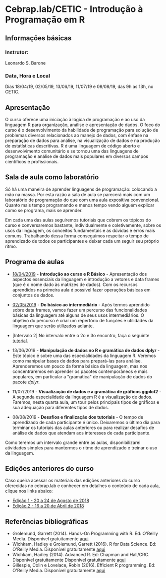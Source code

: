 #  Cebrap.lab/CETIC - Introdução à Programação em R

## Informações básicas

### Instrutor:

Leonardo S. Barone

### Data, Hora e Local

Dias 18/04/19, 02/05/19, 13/06/19, 11/07/19 e 08/08/19, das 9h as 13h, no CETIC.

## Apresentação

O curso oferece uma iniciação à lógica de programação e ao uso da linguagem R para organização, análise e apresentação de dados. O foco do curso é o desenvolvimento da habilidade de programação para solução de problemas diversos relacionados ao manejo de dados, com ênfase na preparação de dados para análise, na visualização de dados e na produção de estatísticas descritivas. R é uma linguagem de código aberto e desenvolvimento comunitário e se tornou uma das linguagens de programação e análise de dados mais populares em diversos campos científicos e profissionais.

## Sala de aula como laboratório

Só há uma maneira de aprender linguagens de programação: colocando a mão na massa. Por esta razão a sala de aula se parecerá mais com um laboratório de programação do que com uma aula expositiva convencional. Quanto mais tempo programando e menos tempo vendo alguém explicar como se programa, mais se aprender.

Em cada uma das aulas seguiremos tutoriais que cobrem os tópicos do curso e conversaremos bastante, individualmente e coletivamente, sobre os usos da linguagem, os conceitos fundamentais e as dúvidas e erros mais comuns. Trabalhando dessa forma conseguimos respeitar o tempo de aprendizado de todos os participantes e deixar cada um seguir seu próprio ritmo.

## Programa de aulas

- [18/04/2019](https://github.com/leobarone/cebrap_lab_cetic_programacao_r/blob/master/roteiros/roteiro20190418.md) - __Introdução ao curso e R Básico__ - Apresentação dos aspectos essenciais da linguagem e introdução a vetores e data frames (que é o nome dado às matrizes de dados). Com os recursos aprendidos na primeira aula é possível fazer operações básicas em conjuntos de dados.

- [02/05/2019](https://github.com/leobarone/cebrap_lab_cetic_programacao_r/blob/master/roteiros/roteiro20190502.md) - __Do básico ao intermediário__ - Após termos aprendido sobre data frames, vamos fazer um percurso das funcionalidades básicas da linguagem até alguns de seus usos intermediários. O objetivo do percurso é criar um repertório de funções e utilidades da linguagem que serão utilizados adiante.

- [Intervalo 2] No intervalo entre o 2o e 3o encontro, faça o seguinte [tutorial](https://github.com/leobarone/cebrap_lab_cetic_programacao_r/blob/master/tutorials/tutorial01_homework.md).

- 13/06/2019 - __Manipulação de dados no R e gramática de dados dplyr__ - Este tópico é sobre uma das especialidades da linguagem R. Veremos como manipular bases de dados para prepará-las para análise. Aprenderemos um pouco da forma básica da linguagem, mas nos concentraremos em aprender os pacotes contemporâneos e mais populares, em particular a "gramática" de manipulação de dados do pacote _dplyr_.

- 11/07/2019 - __Visualização de dados e a gramática de gráficos ggplot2__ - A segunda especialidade da linguagem R é a visualização de dados. Faremos, nesta quarta aula, um tour pelos principais tipos de gráficos e sua adequação para diferentes tipos de dados.

- 08/08/2019 - __Desafios e finalização dos tutoriais__ - O tempo de aprendizado de cada participante é único. Deixaremos o último dia para terminar os tutoriais das aulas anteriores ou para realizar desafios de análise de dados que atendam aos interesses de cada participante.

Como teremos um intervalo grande entre as aulas, disponibilizarei atividades simples para mantermos o ritmo de aprendizado e treinar o uso da linguagem.

## Edições anteriores do curso

Caso queira acessar os materiais das edições anteriores do curso oferecidas no cebrap.lab e conhecer em detalhes o conteúdo de cada aula, clique nos links abaixo:

- [Edição 1 - 20 a 24 de Agosto de 2018](https://github.com/leobarone/cebrap_lab_programacao_r)
- [Edição 2 - 16 a 20 de Abril de 2018](https://github.com/leobarone/cebrap_lab_programacao_r/blob/master/README_20180416.md)

## Referências bibliográficas

- Grolemund, Garrett (2014). Hands-On Programming with R. Ed: O'Reilly Media.  Disponível gratuitamente [aqui](https://rstudio-education.github.io/hopr/)
- Wichkam, Hadley e Grolemund, Garrett (2016). R for Data Science. Ed: O'Reilly Media. Disponível gratuitamente [aqui](http://r4ds.had.co.nz/data-visualisation.html)
- Wichkam, Hadley (2014). Advanced R. Ed: Chapman and Hall/CRC. Disponível gratuitamente Disponível gratuitamente [aqui](http://adv-r.had.co.nz/)
- Gillespie, Colin e Lovelace, Robin (2016). Efficient R programming. Ed: O'Reilly Media. Disponível gratuitamente [aqui](https://csgillespie.github.io/efficientR/)
